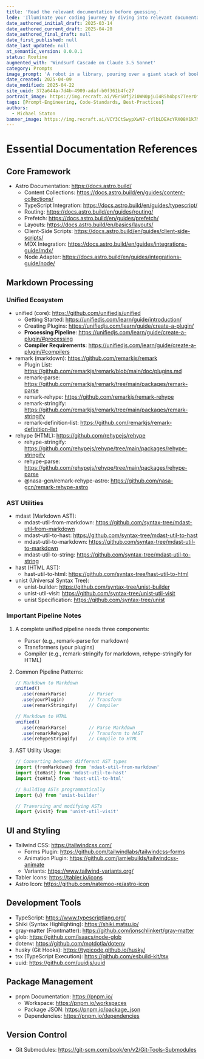 ```yaml
---
title: 'Read the relevant documentation before guessing.'
lede: 'Illuminate your coding journey by diving into relevant documentation, and transform assumptions into accurate, well-informed decisions.'
date_authored_initial_draft: 2025-03-14
date_authored_current_draft: 2025-04-20
date_authored_final_draft: null
date_first_published: null
date_last_updated: null
at_semantic_version: 0.0.0.1
status: Routine
augmented_with: 'Windsurf Cascade on Claude 3.5 Sonnet'
category: Prompts
image_prompt: 'A robot in a library, pouring over a giant stack of books, surrounded by glowing documentation and reference icons—symbolizing careful research before coding.'
date_created: 2025-04-09
date_modified: 2025-04-22
site_uuid: 372a644a-7d4b-4909-adaf-b0f361b4fc27
portrait_image: https://img.recraft.ai/VErS0fj2i0WN0pjuI4R5h4bps7TeerOf4F2sKB3im90/rs:fit:1024:1820:0/raw:1/plain/abs://external/images/cb61d1d5-cdd3-4470-a5ff-28809c7ac2a7
tags: [Prompt-Engineering, Code-Standards, Best-Practices]
authors:
  - Michael Staton
banner_image: https://img.recraft.ai/VCY3CtSwypXwN7-cYlbLDEAcYRX08X1k7Ma1Nc2LeeQ/rs:fit:2048:1024:0/raw:1/plain/abs://external/images/526759f4-57e6-4dff-9250-1c4beab0bb80
---
```


# Essential Documentation References

## Core Framework
- Astro Documentation: https://docs.astro.build/
  - Content Collections: https://docs.astro.build/en/guides/content-collections/
  - TypeScript Integration: https://docs.astro.build/en/guides/typescript/
  - Routing: https://docs.astro.build/en/guides/routing/
  - Prefetch: https://docs.astro.build/en/guides/prefetch/
  - Layouts: https://docs.astro.build/en/basics/layouts/
  - Client-Side Scripts: https://docs.astro.build/en/guides/client-side-scripts/
  - MDX Integration: https://docs.astro.build/en/guides/integrations-guide/mdx/
  - Node Adapter: https://docs.astro.build/en/guides/integrations-guide/node/

## Markdown Processing
### Unified Ecosystem
- unified (core): https://github.com/unifiedjs/unified
  - Getting Started: https://unifiedjs.com/learn/guide/introduction/
  - Creating Plugins: https://unifiedjs.com/learn/guide/create-a-plugin/
  - **Processing Pipeline**: https://unifiedjs.com/learn/guide/create-a-plugin/#processing
  - **Compiler Requirements**: https://unifiedjs.com/learn/guide/create-a-plugin/#compilers
- remark (markdown): https://github.com/remarkjs/remark
  - Plugin List: https://github.com/remarkjs/remark/blob/main/doc/plugins.md
  - remark-parse: https://github.com/remarkjs/remark/tree/main/packages/remark-parse
  - remark-rehype: https://github.com/remarkjs/remark-rehype
  - remark-stringify: https://github.com/remarkjs/remark/tree/main/packages/remark-stringify
  - remark-definition-list: https://github.com/remarkjs/remark-definition-list
- rehype (HTML): https://github.com/rehypejs/rehype
  - rehype-stringify: https://github.com/rehypejs/rehype/tree/main/packages/rehype-stringify
  - rehype-parse: https://github.com/rehypejs/rehype/tree/main/packages/rehype-parse
  - @nasa-gcn/remark-rehype-astro: https://github.com/nasa-gcn/remark-rehype-astro

### AST Utilities
- mdast (Markdown AST):
  - mdast-util-from-markdown: https://github.com/syntax-tree/mdast-util-from-markdown
  - mdast-util-to-hast: https://github.com/syntax-tree/mdast-util-to-hast
  - mdast-util-to-markdown: https://github.com/syntax-tree/mdast-util-to-markdown
  - mdast-util-to-string: https://github.com/syntax-tree/mdast-util-to-string
- hast (HTML AST):
  - hast-util-to-html: https://github.com/syntax-tree/hast-util-to-html
- unist (Universal Syntax Tree):
  - unist-builder: https://github.com/syntax-tree/unist-builder
  - unist-util-visit: https://github.com/syntax-tree/unist-util-visit
  - unist Specification: https://github.com/syntax-tree/unist

### Important Pipeline Notes
1. A complete unified pipeline needs three components:
   - Parser (e.g., remark-parse for markdown)
   - Transformers (your plugins)
   - Compiler (e.g., remark-stringify for markdown, rehype-stringify for HTML)

2. Common Pipeline Patterns:
   ```js
   // Markdown to Markdown
   unified()
     .use(remarkParse)        // Parser
     .use(yourPlugin)         // Transform
     .use(remarkStringify)    // Compiler

   // Markdown to HTML
   unified()
     .use(remarkParse)        // Parse Markdown
     .use(remarkRehype)       // Transform to hAST
     .use(rehypeStringify)    // Compile to HTML
   ```

3. AST Utility Usage:
   ```js
   // Converting between different AST types
   import {fromMarkdown} from 'mdast-util-from-markdown'
   import {toHast} from 'mdast-util-to-hast'
   import {toHtml} from 'hast-util-to-html'

   // Building ASTs programmatically
   import {u} from 'unist-builder'
   
   // Traversing and modifying ASTs
   import {visit} from 'unist-util-visit'
   ```

## UI and Styling
- Tailwind CSS: https://tailwindcss.com/
  - Forms Plugin: https://github.com/tailwindlabs/tailwindcss-forms
  - Animation Plugin: https://github.com/jamiebuilds/tailwindcss-animate
  - Variants: https://www.tailwind-variants.org/
- Tabler Icons: https://tabler.io/icons
- Astro Icon: https://github.com/natemoo-re/astro-icon

## Development Tools
- TypeScript: https://www.typescriptlang.org/
- Shiki (Syntax Highlighting): https://shiki.matsu.io/
- gray-matter (Frontmatter): https://github.com/jonschlinkert/gray-matter
- glob: https://github.com/isaacs/node-glob
- dotenv: https://github.com/motdotla/dotenv
- husky (Git Hooks): https://typicode.github.io/husky/
- tsx (TypeScript Execution): https://github.com/esbuild-kit/tsx
- uuid: https://github.com/uuidjs/uuid

## Package Management
- pnpm Documentation: https://pnpm.io/
  - Workspace: https://pnpm.io/workspaces
  - Package JSON: https://pnpm.io/package_json
  - Dependencies: https://pnpm.io/dependencies

## Version Control
- Git Submodules: https://git-scm.com/book/en/v2/Git-Tools-Submodules